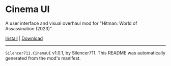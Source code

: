 # Cinema UI

A user interface and visual overhaul mod for "Hitman: World of Assassination (2023)".

[Install](https://hitman-resources.netlify.app/smf-install-link/https://github.com/Silencer711/CinemaUI/releases/latest/download/mod.framework.zip) | [Download](https://github.com/Silencer711/CinemaUI/releases/latest/download/mod.framework.zip)

---

`Silencer711.CinemaUI` v1.0.1, by Silencer711. This README was automatically generated from the mod's manifest.
